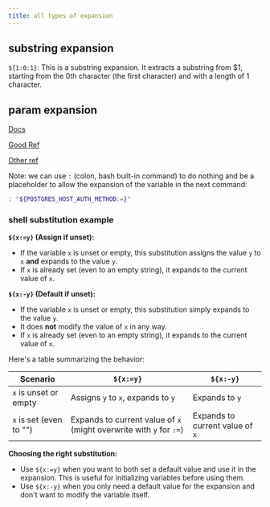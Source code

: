 ```yaml
---
title: all types of expansion
---
```


## substring expansion

`${1:0:1}`: This is a substring expansion. It extracts a substring from $1, starting from the 0th character (the first character) and with a length of 1 character.

## param expansion

[Docs](https://www.gnu.org/software/bash/manual/html_node/Shell-Parameter-Expansion.html)

[Good Ref](https://tecadmin.net/bash-parameter-expansion/)

[Other ref](https://www.cyberciti.biz/tips/bash-shell-parameter-substitution-2.html)

Note: we can use `:` (colon, bash built-in command) to do nothing and be a placeholder to allow the expansion of the variable in the next command:

```bash
: "${POSTGRES_HOST_AUTH_METHOD:=}"
```

### shell substitution example

**`${x:=y}` (Assign if unset):**

* If the variable `x` is unset or empty, this substitution assigns the value `y` to `x` **and** expands to the value `y`.
* If `x` is already set (even to an empty string), it expands to the current value of `x`.

**`${x:-y}` (Default if unset):**

* If the variable `x` is unset or empty, this substitution simply expands to the value `y`.
* It does **not** modify the value of `x` in any way.
* If `x` is already set (even to an empty string), it expands to the current value of `x`.

Here's a table summarizing the behavior:

| Scenario                 | `${x:=y}` | `${x:-y}` |
|--------------------------|-----------|-----------|
| `x` is unset or empty    | Assigns `y` to `x`, expands to `y` | Expands to `y` |
| `x` is set (even to "")  | Expands to current value of `x` (might overwrite with `y` for `:=`) | Expands to current value of `x` |

**Choosing the right substitution:**

* Use `${x:=y}` when you want to both set a default value and use it in the expansion. This is useful for initializing variables before using them.
* Use `${x:-y}` when you only need a default value for the expansion and don't want to modify the variable itself.
